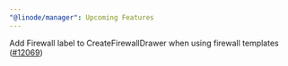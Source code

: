 ```yaml
---
"@linode/manager": Upcoming Features
---
```


Add Firewall label to CreateFirewallDrawer when using firewall templates ([#12069](https://github.com/linode/manager/pull/12069))
